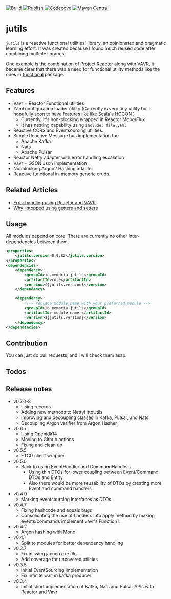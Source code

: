 
[![Build](https://github.com/memoria-io/jutils/workflows/Build/badge.svg)](https://github.com/memoria-io/jutils/actions?query=workflow%3Abuild)
[![Publish](https://github.com/memoria-io/jutils/workflows/Publish/badge.svg)](https://github.com/memoria-io/jutils/actions?query=workflow%3APublish)
[![Codecove](https://codecov.io/github/memoria-io/jutils/coverage.svg?precision=2)](https://codecov.io/gh/memoria-io/jutils)
[![Maven Central](https://maven-badges.herokuapp.com/maven-central/io.memoria/jutils/badge.svg?style=flat-square)](https://maven-badges.herokuapp.com/maven-central/io.memoria/jutils/)

# jutils
`jutils` is a reactive functional utilities' library, an opinionated and pragmatic learning effort.
It was created because I found much reused code after combining multiple libraries;

One example is the combination of [Project Reactor](https://projectreactor.io/) along with [VAVR](https://vavr.io), it
became clear that there was a need for functional utility methods like the ones in
[functional](core/src/main/java/io/memoria/jutils/core/utils/functional) package.


## Features
* Vavr + Reactor Functional utilities
* Yaml configuration loader utility (Currently is very tiny utility but hopefully soon to have features like like Scala's HOCON )
    * Currently, it's non-blocking wrapped in Reactor Mono/Flux
    * It has nesting capability using  `include: file.yaml` 
* Reactive CQRS and Eventsourcing utilities.
* Simple Reactive Message bus implementation for:
  * Apache Kafka
  * Nats
  * Apache Pulsar
* Reactor Netty adapter with error handling escalation
* Vavr + GSON Json implementation
* Nonblocking Argon2 Hashing adapter
* Reactive functional in-memory generic cruds.

## Related Articles
* [Error handling using Reactor and VAVR](https://marmoush.com/2019/11/12/Error-Handling.html)
* [Why I stopped using getters and setters](https://marmoush.com/2019/12/13/stopped-using-getters-and-setters.html)

## Usage
All modules depend on core. There are currently no other inter-dependencies between them.

```xml
<properties>
    <jutils.version>0.9.82</jutils.version>
</properties>
<dependencies>
    <dependency>
        <groupId>io.memoria.jutils</groupId>
        <artifactId>core</artifactId>
        <version>${jutils.version}</version>
    </dependency>

    <dependency>
        <!-- replace module_name with your preferred module -->
        <groupId>io.memoria.jutils</groupId>
        <artifactId> module_name </artifactId>
        <version>${jutils.version}</version>
    </dependency>
</dependencies>
```


## Contribution
You can just do pull requests, and I will check them asap.

## Todos


## Release notes
* v0.7.0-8
    * Using records
    * Adding new methods to NettyHttpUtils
    * Improving and decoupling classes in Kafka, Pulsar, and Nats
    * Decoupling Argon verifier from Argon Hasher
* v0.6.+
    * Using Openjdk14
    * Moving to Github actions
    * Fixing and clean up
* v0.5.5
    * ETCD client wrapper
* v0.5.0
    * Back to using EventHandler and CommandHandlers 
        * Using thin DTOs for lower coupling between Event/Command DTOs and Entity
        * Also there would be more reusability of DTOs by creating more Event and command handlers
* v0.4.9
    * Marking eventsourcing interfaces as DTOs
* v0.4.7
    * Fixing hashcode and equals bugs
    * Consolidating the use of handlers into apply method by making events/commands implement vavr's Function1.
* v0.4.2
    * Argon hashing with Mono
* v0.4.1
  * Split to modules for better dependency handling
* v0.3.7
  * Fix missing jacoco.exe file
  * Add coverage for uncovered utilities
* v0.3.5
  * Initial EventSourcing implementation
  * Fix infinite wait in kafka producer
* v0.3.4
  * Initial short implementation of Kafka, Nats and Pulsar APIs with Reactor and Vavr
